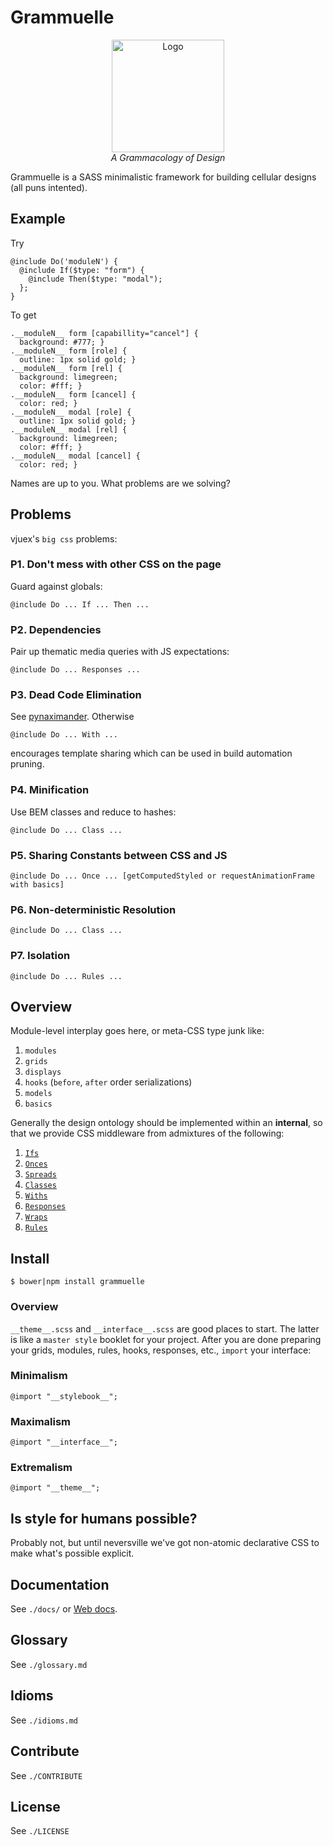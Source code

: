 # Grammuelle

<div style="min-width: 100%; text-align: center;">
<img width="180px" src="https://raw.githubusercontent.com/nerdfiles/grammuelle/master/images/logo.png" alt="Logo" />
<div class="cite">
<i>A Grammacology of Design</i>
</div>
</div>

Grammuelle is a SASS minimalistic framework for building cellular designs (all 
puns intented).

## Example

Try

    @include Do('moduleN') {
      @include If($type: "form") {
        @include Then($type: "modal");
      };
    }

To get

    .__moduleN__ form [capabillity="cancel"] {
      background: #777; }
    .__moduleN__ form [role] {
      outline: 1px solid gold; }
    .__moduleN__ form [rel] {
      background: limegreen;
      color: #fff; }
    .__moduleN__ form [cancel] {
      color: red; }
    .__moduleN__ modal [role] {
      outline: 1px solid gold; }
    .__moduleN__ modal [rel] {
      background: limegreen;
      color: #fff; }
    .__moduleN__ modal [cancel] {
      color: red; }

Names are up to you. What problems are we solving?

## Problems

vjuex's `big css` problems:

### P1. Don't mess with other CSS on the page

Guard against globals:

    @include Do ... If ... Then ...

### P2. Dependencies

Pair up thematic media queries with JS expectations:

    @include Do ... Responses ...

### P3. Dead Code Elimination

See [pynaximander](https://github.com/nerdfiles/pynaximander). Otherwise

    @include Do ... With ...

encourages template sharing which can be used in build automation pruning.

### P4. Minification

Use BEM classes and reduce to hashes:

    @include Do ... Class ...

### P5. Sharing Constants between CSS and JS

    @include Do ... Once ... [getComputedStyled or requestAnimationFrame with basics]

### P6. Non-deterministic Resolution

    @include Do ... Class ...

### P7. Isolation  

    @include Do ... Rules ...

## Overview

Module-level interplay goes here, or meta-CSS type junk like:

1. `modules`
2. `grids`
3. `displays`
4. `hooks` (`before`, `after` order serializations)
5. `models`
6. `basics`

Generally the design ontology should be implemented within an __internal__, so 
that we provide CSS middleware from admixtures of the following:

1. [`Ifs`](https://github.com/nerdfiles/grammuelle/blob/master/__interface__.scss#L44)
2. [`Onces`](https://github.com/nerdfiles/grammuelle/blob/master/__interface__.scss#L50)
3. [`Spreads`](https://github.com/nerdfiles/grammuelle/blob/master/__interface__.scss#L66)
4. [`Classes`](https://github.com/nerdfiles/grammuelle/blob/master/__interface__.scss#L73)
5. [`Withs`](https://github.com/nerdfiles/grammuelle/blob/master/__interface__.scss#L91)
6. [`Responses`](https://github.com/nerdfiles/grammuelle/blob/master/__interface__.scss#L100-L106)
7. [`Wraps`](https://github.com/nerdfiles/grammuelle/blob/master/__interface__.scss#L133)
8. [`Rules`](https://github.com/nerdfiles/grammuelle/blob/master/__interface__.scss#L141)

## Install

    $ bower|npm install grammuelle

### Overview

`__theme__.scss` and `__interface__.scss` are good places to start. The latter is
like a `master style` booklet for your project. After you are done preparing
your grids, modules, rules, hooks, responses, etc., `import` your interface:

### Minimalism

    @import "__stylebook__";

### Maximalism

    @import "__interface__";

### Extremalism

    @import "__theme__";

## Is style for humans possible?

Probably not, but until neversville we've got non-atomic declarative CSS to 
make what's possible explicit.

## Documentation

See `./docs/` or [Web docs](http://grammuelle.io/docs).

## Glossary

See `./glossary.md`

## Idioms

See `./idioms.md`

## Contribute

See `./CONTRIBUTE`

## License

See `./LICENSE`
